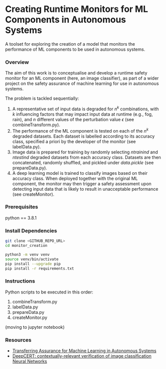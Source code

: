 # Creating Runtime Monitors for ML Components in Autonomous Systems

A toolset for exploring the creation of a model that monitors the performance of ML components to be used in autonomous systems.

### Overview

The aim of this work is to conceptualise and develop a runtime safety monitor for an ML component (here, an image classifier), as part of a wider project on the safety assurance of machine learning for use in autonomous systems.

The problem is tackled sequentially:
1. A representative set of input data is degraded for $n^k$ combinations, with $k$ influencing factors that may impact input data at runtime (e.g., fog, rain), and $n$ different values of  the perturbation value $\epsilon$ (see combineTransform.py).
2. The performance of the ML component is tested on each of the $n^k$ degraded datasets. Each dataset is labelled according to its accuracy class, specified a priori by the developer of the monitor (see labelData.py).
3. Image data is prepared for training by randomly selecting $ntrainind$ and $ntestind$ degraded datasets from each accuracy class. Datasets are then concatenated, randomly shuffled, and pickled under *data.pickle* (see prepareData.py).
4. A deep learning model is trained to classify images based on their accuracy class. When deployed together with the original ML component, the monitor may then trigger a safety assessment upon detecting input data that is likely to result in unacceptable performance (see createMonitor).

### Prerequisites

python == 3.8.1

### Install Dependencies

```bash
git clone <GITHUB_REPO_URL>
cd monitor_creation 

python3 -m venv venv
source venv/bin/activate
pip install --upgrade pip
pip install -r requirements.txt
```

### Instructions

Python scripts to be executed in this order:
1. combineTransform.py
2. labelData.py
3. prepareData.py
4. createMonitor.py

(moving to jupyter notebook)

### Resources

- [Transferring Assurance for Machine Learning in Autonomous Systems](https://eprints.whiterose.ac.uk/196682/)
- [DeepCERT: contextually-relevant verification of image classification Neural Networks](https://github.com/DeepCert/contextual-robustness/tree/main) 
